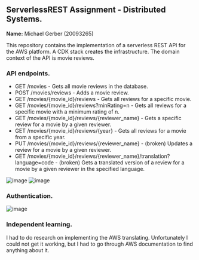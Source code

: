 ## ServerlessREST Assignment - Distributed Systems.

__Name:__ Michael Gerber (20093265)

This repository contains the implementation of a serverless REST API for the AWS platform. A CDK stack creates the infrastructure. The domain context of the API is movie reviews.

### API endpoints.

+ GET /movies - Gets all movie reviews in the database.
+ POST /movies/reviews - Adds a movie review.
+ GET /movies/{movie_id}/reviews - Gets all reviews for a specific movie.
+ GET /movies/{movie_id}/reviews?minRating=n - Gets all reviews for a specific movie with a minimum rating of n.
+ GET /movies/{movie_id}/reviews/{reviewer_name} - Gets a specific review for a movie by a given reviewer.
+ GET /movies/{movie_id}/reviews/{year} - Gets all reviews for a movie from a specific year.
+ PUT /movies/{movie_id}/reviews/{reviewer_name} - (broken) Updates a review for a movie by a given reviewer.
+ GET /movies/{movie_id}/reviews/{reviewer_name}/translation?language=code - (broken) Gets a translated version of a review for a movie by a given reviewer in the specified language.

![image](https://github.com/Michael2150/Distributed-Systems-CA1/assets/52236517/e986acea-0982-46c1-84a1-1fb5f3898101)
![image](https://github.com/Michael2150/Distributed-Systems-CA1/assets/52236517/318a615f-f067-4c14-87ac-ea1c8fadbe5a)

### Authentication.

![image](https://github.com/Michael2150/Distributed-Systems-CA1/assets/52236517/738cb33c-4fea-4f43-ae71-0402c157e9cf)

### Independent learning.

I had to do research on implementing the AWS translating. Unfortunately I could not get it working, but I had to go through AWS documentation to find anything about it.
